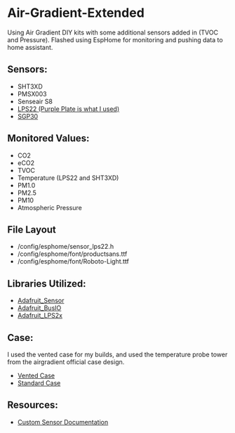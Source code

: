 # Air-Gradient-Extended
Using Air Gradient DIY kits with some additional sensors added in (TVOC and Pressure). Flashed using EspHome for monitoring and pushing data to home assistant.

## Sensors:
- SHT3XD
- PMSX003
- Senseair S8
- [LPS22 (Purple Plate is what I used)](https://www.aliexpress.us/item/3256804423878004.html)
- [SGP30](https://www.aliexpress.us/item/2255801057593796.html)

## Monitored Values:
- CO2
- eCO2
- TVOC
- Temperature (LPS22 and SHT3XD)
- PM1.0
- PM2.5
- PM10
- Atmospheric Pressure

## File Layout

- /config/esphome/sensor_lps22.h
- /config/esphome/font/productsans.ttf
- /config/esphome/font/Roboto-Light.ttf

## Libraries Utilized:

- [Adafruit_Sensor](https://github.com/adafruit/Adafruit_Sensor.git)
- [Adafruit_BusIO](https://github.com/adafruit/Adafruit_BusIO.git)
- [Adafruit_LPS2x](https://github.com/adafruit/Adafruit_LPS2X.git)

## Case:

I used the vented case for my builds, and used the temperature probe tower from the airgradient official case design.

- [Vented Case](https://www.printables.com/model/273756-vented-airgradiant-enclosure)
- [Standard Case](https://www.airgradient.com/open-airgradient/instructions/diy/diy_3d_new.zip)

## Resources:

- [Custom Sensor Documentation](https://esphome.io/components/sensor/custom.html)
